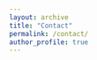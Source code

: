 ```yaml
---
layout: archive
title: "Contact"
permalink: /contact/
author_profile: true
---
```


<object data='/files/CV.pdf'>
